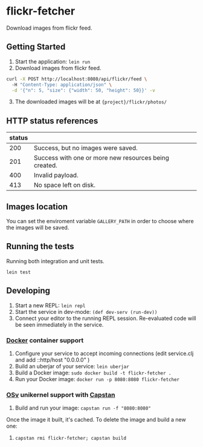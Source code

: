 # flickr-fetcher

Download images from flickr feed.

## Getting Started

1. Start the application: `lein run`
2. Download images from flickr feed.

```bash
curl -X POST http://localhost:8080/api/flickr/feed \                                                                                                                          fox@fox-System-Product-Name
  -H "Content-Type: application/json" \
  -d '{"n": 5, "size": {"width": 50, "height": 50}}' -v

```

3. The downloaded images will be at `{project}/flickr/photos/`

## HTTP status references

| status |                                                         |
|--------|---------------------------------------------------------|
| 200    | Success, but no images were saved.                      |
| 201    | Success with one or more new resources being created.   |
| 400    | Invalid payload.                                        |
| 413    | No space left on disk.                                  |

## Images location

You can set the enviroment variable `GALLERY_PATH` in order to choose where the
images will be saved.

## Running the tests

Running both integration and unit tests.

```
lein test
```

## Developing

1. Start a new REPL: `lein repl`
2. Start the service in dev-mode: `(def dev-serv (run-dev))`
3. Connect your editor to the running REPL session.
   Re-evaluated code will be seen immediately in the service.

### [Docker](https://www.docker.com/) container support

1. Configure your service to accept incoming connections (edit service.clj and add  ::http/host "0.0.0.0" )
2. Build an uberjar of your service: `lein uberjar`
3. Build a Docker image: `sudo docker build -t flickr-fetcher .`
4. Run your Docker image: `docker run -p 8080:8080 flickr-fetcher`

### [OSv](http://osv.io/) unikernel support with [Capstan](http://osv.io/capstan/)

1. Build and run your image: `capstan run -f "8080:8080"`

Once the image it built, it's cached.  To delete the image and build a new one:

1. `capstan rmi flickr-fetcher; capstan build`
